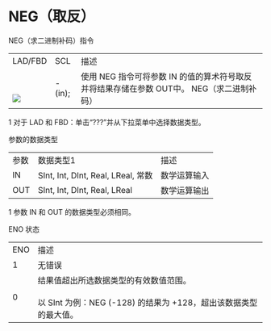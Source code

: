 # NEG（取反）

NEG（求二进制补码）指令

|     |     |     |
| --- | --- | --- |
| ​LAD/FBD | ​SCL | ​描述 |
| ​<br><br>[![](images/14422460043_DV_resource.Stream@PNG-en-US.png)](#) | -(in); | ​使用 NEG 指令可将参数 ​IN​ 的值的算术符号取反并将结果存储在参数 ​OUT​ 中。 NEG（求二进制补码） |

1 对于 LAD 和 FBD：单击“???”并从下拉菜单中选择数据类型。

参数的数据类型

|     |     |     |
| --- | --- | --- |
| ​参数 | ​数据类型1 | ​描述 |
| ​IN | ​SInt, Int, DInt, Real, LReal​, 常数 | ​数学运算输入 |
| ​OUT | ​SInt, Int, DInt, Real, LReal | ​数学运算输出 |

1 参数 IN 和 OUT 的数据类型必须相同。

ENO 状态

|     |     |
| --- | --- |
| ​ENO | ​描述 |
| ​1  | ​无错误 |
| ​0  | ​结果值超出所选数据类型的有效数值范围。<br><br>​以 ​SInt​ 为例：NEG (-128) 的结果为 +128，超出该数据类型的最大值。 |